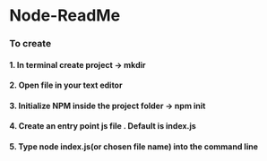 # Node-ReadMe
### To create
#### 1. In terminal create project -> mkdir 
#### 2. Open file in your text editor
#### 3. Initialize NPM inside the project folder -> npm init
#### 4. Create an entry point js file . Default is index.js
#### 5. Type node index.js(or chosen file name) into the command line
